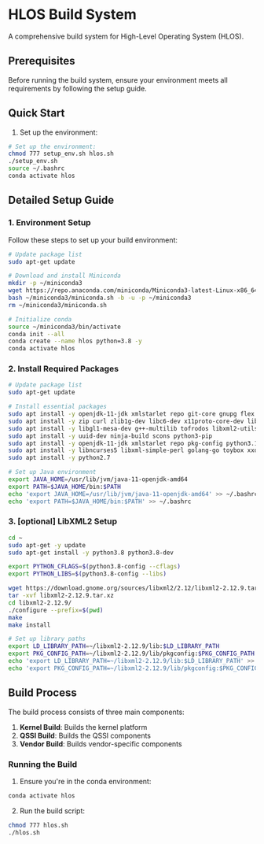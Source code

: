# HLOS Build System

A comprehensive build system for High-Level Operating System (HLOS).


## Prerequisites

Before running the build system, ensure your environment meets all requirements by following the setup guide.

## Quick Start

1. Set up the environment:
```bash
# Set up the environment:
chmod 777 setup_env.sh hlos.sh
./setup_env.sh
source ~/.bashrc
conda activate hlos
```

## Detailed Setup Guide

### 1. Environment Setup

Follow these steps to set up your build environment:

```bash
# Update package list
sudo apt-get update

# Download and install Miniconda
mkdir -p ~/miniconda3
wget https://repo.anaconda.com/miniconda/Miniconda3-latest-Linux-x86_64.sh -O ~/miniconda3/miniconda.sh
bash ~/miniconda3/miniconda.sh -b -u -p ~/miniconda3
rm ~/miniconda3/miniconda.sh

# Initialize conda
source ~/miniconda3/bin/activate
conda init --all
conda create --name hlos python=3.8 -y
conda activate hlos
```

### 2. Install Required Packages
```bash
# Update package list
sudo apt-get update

# Install essential packages
sudo apt install -y openjdk-11-jdk xmlstarlet repo git-core gnupg flex bison gperf build-essential
sudo apt install -y zip curl zlib1g-dev libc6-dev x11proto-core-dev libx11-dev
sudo apt install -y libgl1-mesa-dev g++-multilib tofrodos libxml2-utils xsltproc
sudo apt install -y uuid-dev ninja-build scons python3-pip
sudo apt install -y openjdk-11-jdk xmlstarlet repo pkg-config python3.12-dev
sudo apt install -y libncurses5 libxml-simple-perl golang-go toybox xxd cgpt
sudo apt install -y python2.7

# Set up Java environment
export JAVA_HOME=/usr/lib/jvm/java-11-openjdk-amd64
export PATH=$JAVA_HOME/bin:$PATH
echo 'export JAVA_HOME=/usr/lib/jvm/java-11-openjdk-amd64' >> ~/.bashrc
echo 'export PATH=$JAVA_HOME/bin:$PATH' >> ~/.bashrc
```

### 3. [optional] LibXML2 Setup
```bash
cd ~
sudo apt-get -y update
sudo apt-get install -y python3.8 python3.8-dev

export PYTHON_CFLAGS=$(python3.8-config --cflags)
export PYTHON_LIBS=$(python3.8-config --libs)

wget https://download.gnome.org/sources/libxml2/2.12/libxml2-2.12.9.tar.xz
tar -xvf libxml2-2.12.9.tar.xz
cd libxml2-2.12.9/
./configure --prefix=$(pwd)
make
make install

# Set up library paths
export LD_LIBRARY_PATH=~/libxml2-2.12.9/lib:$LD_LIBRARY_PATH
export PKG_CONFIG_PATH=~/libxml2-2.12.9/lib/pkgconfig:$PKG_CONFIG_PATH
echo 'export LD_LIBRARY_PATH=~/libxml2-2.12.9/lib:$LD_LIBRARY_PATH' >> ~/.bashrc
echo 'export PKG_CONFIG_PATH=~/libxml2-2.12.9/lib/pkgconfig:$PKG_CONFIG_PATH' >> ~/.bashrc
```

## Build Process

The build process consists of three main components:

1. **Kernel Build**: Builds the kernel platform
2. **QSSI Build**: Builds the QSSI components
3. **Vendor Build**: Builds vendor-specific components

### Running the Build

1. Ensure you're in the conda environment:
```bash
conda activate hlos
```

2. Run the build script:
```bash
chmod 777 hlos.sh
./hlos.sh
```

